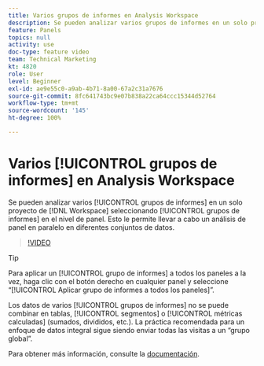 ```yaml
---
title: Varios grupos de informes en Analysis Workspace
description: Se pueden analizar varios grupos de informes en un solo proyecto del espacio de trabajo seleccionando grupos en el nivel de panel. Esto le permite llevar a cabo un análisis de panel en paralelo en diferentes conjuntos de datos.
feature: Panels
topics: null
activity: use
doc-type: feature video
team: Technical Marketing
kt: 4820
role: User
level: Beginner
exl-id: ae9e55c0-a9ab-4b71-8a00-67a2c31a7676
source-git-commit: 8fc641743bc9e07b838a22ca64ccc15344d52764
workflow-type: tm+mt
source-wordcount: '145'
ht-degree: 100%

---
```


# Varios [!UICONTROL grupos de informes] en Analysis Workspace

Se pueden analizar varios [!UICONTROL grupos de informes] en un solo proyecto de [!DNL Workspace] seleccionando [!UICONTROL grupos de informes] en el nivel de panel. Esto le permite llevar a cabo un análisis de panel en paralelo en diferentes conjuntos de datos.

>[!VIDEO](https://video.tv.adobe.com/v/32843/?quality=12&learn=on)

>[!TIP]
>
> Para aplicar un [!UICONTROL grupo de informes] a todos los paneles a la vez, haga clic con el botón derecho en cualquier panel y seleccione “[!UICONTROL Aplicar grupo de informes a todos los paneles]”.

Los datos de varios [!UICONTROL grupos de informes] no se puede combinar en tablas, [!UICONTROL segmentos] o [!UICONTROL métricas calculadas] (sumados, divididos, etc.). La práctica recomendada para un enfoque de datos integral sigue siendo enviar todas las visitas a un “grupo global”.

Para obtener más información, consulte la [documentación](https://experienceleague.adobe.com/docs/analytics/analyze/analysis-workspace/build-workspace-project/multiple-report-suites.html?lang=es).
